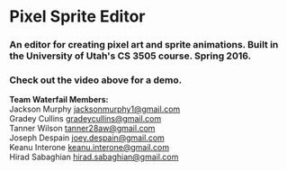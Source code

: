 # Pixel Sprite Editor

### An editor for creating pixel art and sprite animations. Built in the University of Utah's CS 3505 course. Spring 2016.

### Check out the video above for a demo.

<b>Team Waterfail Members:</b><br>
Jackson Murphy <jacksonmurphy1@gmail.com><br>
Gradey Cullins <gradeycullins@gmail.com><br>
Tanner Wilson <tanner28aw@gmail.com><br>
Joseph Despain <joey.despain@gmail.com><br>
Keanu Interone <keanu.interone@gmail.com><br>
Hirad Sabaghian <hirad.sabaghian@gmail.com>

